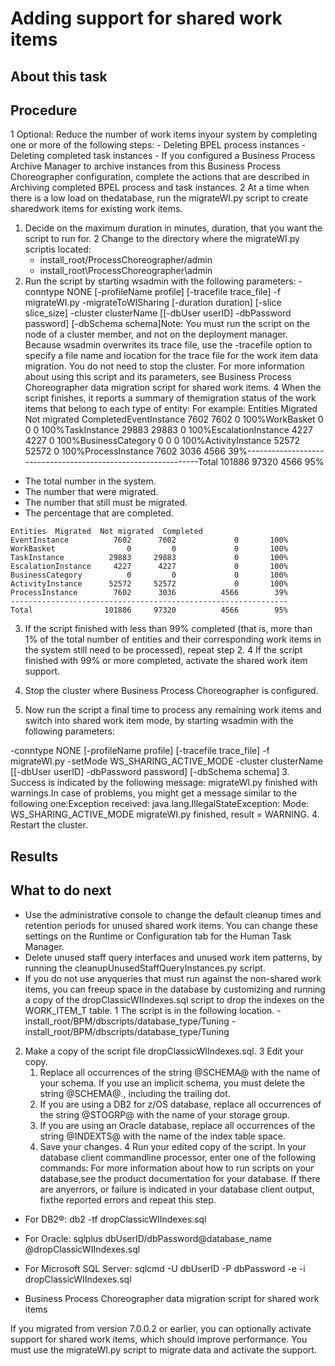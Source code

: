 <!-- image -->

# Adding support for shared work items

## About this task

## Procedure

1 Optional: Reduce the number of work items inyour system by completing one or more of the following steps:
    - Deleting
BPEL process instances
    - Deleting
completed task instances
    - If you configured a Business Process Archive Manager to archive
instances from this Business Process Choreographer configuration,
complete the actions that are described in Archiving
completed BPEL process and task instances.
2 At a time when there is a low load on thedatabase, run the migrateWI.py script to create sharedwork items for existing work items.

1. Decide on the maximum duration in minutes, duration,
that you want the script to run for.
2 Change to the directory where the migrateWI.py scriptis located:
    - install\_root/ProcessChoreographer/admin
    - install\_root\ProcessChoreographer\admin
3. Run the script by starting wsadmin with the following
parameters:   -conntype NONE
 [-profileName profile] 
 [-tracefile trace\_file] 
  -f migrateWI.py 
  -migrateToWISharing
 [-duration duration]
 [-slice slice\_size]
 -cluster clusterName
[[-dbUser userID] -dbPassword password]
 [-dbSchema schema]Note: You must run
the script on the node of a cluster member, and not on the deployment
manager. Because wsadmin overwrites its trace file, use the -tracefile option
to specify a file name and location for the trace file for the work
item data migration. You do not need to stop the cluster. For more
information about using this script and its parameters, see Business Process Choreographer data
migration script for shared work items.
4 When the script finishes, it reports a summary of themigration status of the work items that belong to each type of entity: For example: Entities Migrated Not migrated CompletedEventInstance 7602 7602 0 100%WorkBasket 0 0 0 100%TaskInstance 29883 29883 0 100%EscalationInstance 4227 4227 0 100%BusinessCategory 0 0 0 100%ActivityInstance 52572 52572 0 100%ProcessInstance 7602 3036 4566 39%--------------------------------------------------------------Total 101886 97320 4566 95%

- The total number in the system.
- The number that were migrated.
- The number that still must be migrated.
- The percentage that are completed.

```
Entities  Migrated  Not migrated  Completed
EventInstance          7602      7602             0       100%
WorkBasket                0         0             0       100%
TaskInstance          29883     29883             0       100%
EscalationInstance     4227      4227             0       100%
BusinessCategory          0         0             0       100%
ActivityInstance      52572     52572             0       100%
ProcessInstance        7602      3036          4566        39%
--------------------------------------------------------------
Total                101886     97320          4566        95%
```

3. If the script finished with less than 99% completed (that is, more than 1% of the total number
of entities and their corresponding work items in the system still need to be processed), repeat
step 2.
4 If the script finished with 99% or more completed, activate the shared work item support.

1. Stop the cluster where Business Process Choreographer is configured.
2. Now run the script a final time to process any remaining work items and switch into shared work
item mode, by starting wsadmin with the following parameters:

  -conntype NONE
 [-profileName profile] 
 [-tracefile trace\_file] 
  -f migrateWI.py 
  -setMode WS\_SHARING\_ACTIVE\_MODE
  -cluster clusterName
[[-dbUser userID] -dbPassword password]
 [-dbSchema schema]
3. Success is indicated by the following message: 
migrateWI.py finished with warnings.In case of problems,
you might get a message similar to the following
one:Exception received:
java.lang.IllegalStateException: Mode: WS\_SHARING\_ACTIVE\_MODE
migrateWI.py finished, result = WARNING.
4. Restart the cluster.

## Results

## What to do next

- Use the administrative console to change the default cleanup times
and retention periods for unused shared work items. You can change
these settings on the Runtime or Configuration tab
for the Human Task Manager.
- Delete unused staff query interfaces and unused work item patterns,
by running the cleanupUnusedStaffQueryInstances.py script.
- If you do not use anyqueries that must run against the non-shared work items, you can freeup space in the database by customizing and running a copy of the dropClassicWIIndexes.sql script to drop the indexes on the WORK\_ITEM\_T table.
    1 The script is in the following location.
        - install\_root/BPM/dbscripts/database\_type/Tuning
        - install\_root/BPM/dbscripts/database\_type/Tuning
2. Make a copy of the script file dropClassicWIIndexes.sql.
3 Edit your copy.
    1. Replace all occurrences of the string @SCHEMA@ with
the name of your schema. If you use an implicit schema, you must delete
the string @SCHEMA@., including the trailing dot.
    2. If you are using a DB2 for z/OS database, replace all occurrences
of the string @STOGRP@ with the name of your storage
group.
    3. If you are using an Oracle database,  replace all occurrences
of the string @INDEXTS@ with the name of the index
table space.
    4. Save your changes.
4 Run your edited copy of the script. In your database client commandline processor, enter one of the following commands: For more information about how to run scripts on your database,see the product documentation for your database. If there are anyerrors, or failure is indicated in your database client output, fixthe reported errors and repeat this step.

- For DB2®: db2 -tf
dropClassicWIIndexes.sql
- For Oracle: sqlplus dbUserID/dbPassword@database\_name
@dropClassicWIIndexes.sql
- For Microsoft SQL Server: sqlcmd
-U dbUserID -P dbPassword -e -i dropClassicWIIndexes.sql

- Business Process Choreographer data migration script for shared work items

If you migrated from version 7.0.0.2 or earlier, you can optionally activate support for shared work items, which should improve performance. You must use the migrateWI.py script to migrate data and activate the support.

<!-- image -->